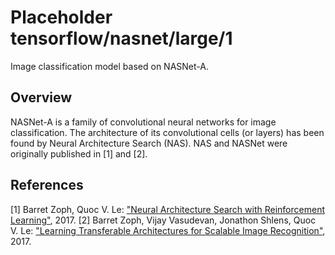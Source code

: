 # Placeholder tensorflow/nasnet/large/1
Image classification model based on NASNet-A.

<!-- module-type: image-classification -->

## Overview

NASNet-A is a family of convolutional neural networks for image classification.
The architecture of its convolutional cells (or layers) has been found by
Neural Architecture Search (NAS). NAS and NASNet were originally published in
[1] and [2].

## References

[1] Barret Zoph, Quoc V. Le:
["Neural Architecture Search with Reinforcement Learning"](https://arxiv.org/abs/1611.01578), 2017.
[2] Barret Zoph, Vijay Vasudevan, Jonathon Shlens, Quoc V. Le:
["Learning Transferable Architectures for Scalable Image Recognition"](https://arxiv.org/abs/1707.07012), 2017.
